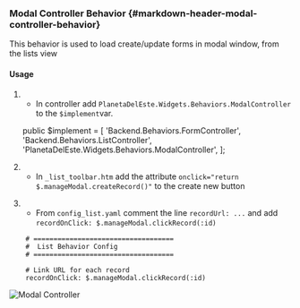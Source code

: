 ### Modal Controller Behavior {#markdown-header-modal-controller-behavior}
This behavior is used to load create/update forms in modal window, from the lists view

#### Usage
1) - In controller add `PlanetaDelEste.Widgets.Behaviors.ModalController` to the `$implement`var.

    public $implement = [
        'Backend.Behaviors.FormController',
        'Backend.Behaviors.ListController',
        'PlanetaDelEste.Widgets.Behaviors.ModalController',
    ];
    
2) - In `_list_toolbar.htm` add the attribute `onclick="return $.manageModal.createRecord()"` to the create new button

    <a
        href="<?= Backend::url('acme/foo/categories/create') ?>"
        onclick="return $.manageModal.createRecord()"
        class="btn btn-primary oc-icon-plus">
        <?= e(trans('acme.foo::lang.category.new')) ?>
    </a>
    
3) - From `config_list.yaml` comment the line `recordUrl: ...` and add `recordOnClick: $.manageModal.clickRecord(:id)`

```
    # ===================================
    #  List Behavior Config
    # ===================================
    
    # Link URL for each record
    recordOnClick: $.manageModal.clickRecord(:id)
```
![Modal Controller](https://box.everhelper.me/attachment/403855/5e48bd50-beff-4239-af84-25fa63f6ba59/397815-PadiTTvztWOGaA3x/screen.png)